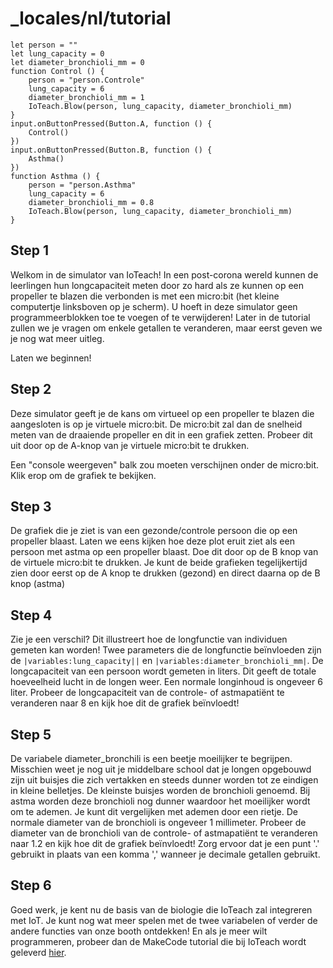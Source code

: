 # _locales/nl/tutorial

```template
let person = ""
let lung_capacity = 0
let diameter_bronchioli_mm = 0
function Control () {
    person = "person.Controle"
    lung_capacity = 6
    diameter_bronchioli_mm = 1
    IoTeach.Blow(person, lung_capacity, diameter_bronchioli_mm)
}
input.onButtonPressed(Button.A, function () {
    Control()
})
input.onButtonPressed(Button.B, function () {
    Asthma()
})
function Asthma () {
    person = "person.Asthma"
    lung_capacity = 6
    diameter_bronchioli_mm = 0.8
    IoTeach.Blow(person, lung_capacity, diameter_bronchioli_mm)
}
```
## Step 1

Welkom in de simulator van IoTeach!
In een post-corona wereld kunnen de leerlingen hun longcapaciteit meten door zo hard als ze kunnen op een propeller te blazen die verbonden is met een micro:bit (het kleine computertje linksboven op je scherm).
U hoeft in deze simulator geen programmeerblokken toe te voegen of te verwijderen! Later in de tutorial zullen we je vragen om enkele getallen te veranderen, maar eerst geven we je nog wat meer uitleg.

Laten we beginnen!

## Step 2

Deze simulator geeft je de kans om virtueel op een propeller te blazen die aangesloten is op je virtuele micro:bit.
De micro:bit zal dan de snelheid meten van de draaiende propeller en dit in een grafiek zetten.
Probeer dit uit door op de A-knop van je virtuele micro:bit te drukken. 

Een "console weergeven" balk zou moeten verschijnen onder de micro:bit. Klik erop om de grafiek te bekijken.

## Step 3 

De grafiek die je ziet is van een gezonde/controle persoon die op een propeller blaast.
Laten we eens kijken hoe deze plot eruit ziet als een persoon met astma op een propeller blaast.
Doe dit door op de B knop van de virtuele micro:bit te drukken.
Je kunt de beide grafieken tegelijkertijd zien door eerst op de A knop te drukken (gezond) en direct daarna op de B knop (astma)

## Step 4

Zie je een verschil? Dit illustreert hoe de longfunctie van individuen gemeten kan worden!
Twee parameters die de longfunctie beïnvloeden zijn de ``|variables:lung_capacity||`` en ``|variables:diameter_bronchioli_mm|``.
De longcapaciteit van een persoon wordt gemeten in liters. Dit geeft de totale hoeveelheid lucht in de longen weer. 
Een normale longinhoud is ongeveer 6 liter. 
Probeer de longcapaciteit van de controle- of astmapatiënt te veranderen naar 8 en kijk hoe dit de grafiek beïnvloedt!

## Step 5

De variabele diameter_bronchili is een beetje moeilijker te begrijpen. 
Misschien weet je nog uit je middelbare school dat je longen opgebouwd zijn uit buisjes die zich vertakken en steeds dunner worden tot ze eindigen in kleine belletjes. 
De kleinste buisjes worden de bronchioli genoemd. Bij astma worden deze bronchioli nog dunner waardoor het moeilijker wordt om te ademen. Je kunt dit vergelijken met ademen door een rietje. 
De normale diameter van de bronchioli is ongeveer 1 millimeter. 
Probeer de diameter van de bronchioli van de controle- of astmapatiënt te veranderen naar 1.2 en kijk hoe dit de grafiek beïnvloedt!
Zorg ervoor dat je een punt '.' gebruikt in plaats van een komma ',' wanneer je decimale getallen gebruikt.

## Step 6

Goed werk, je kent nu de basis van de biologie die IoTeach zal integreren met IoT.
Je kunt nog wat meer spelen met de twee variabelen of verder de andere functies van onze booth ontdekken!
En als je meer wilt programmeren, probeer dan de MakeCode tutorial die bij IoTeach wordt geleverd [hier](https://makecode.microbit.org/#tutorial:github:99enriqued/receiver-tutorial/tutorial).